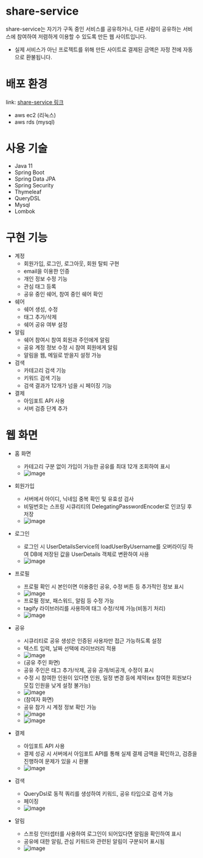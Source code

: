 # share-service

share-service는 자기가 구독 중인 서비스를 공유하거나, 다른 사람이 공유하는 서비스에 참여하여 저렴하게 이용할 수 있도록 만든 웹 사이트입니다.   
- 실제 서비스가 아닌 프로젝트를 위해 만든 사이트로 결제된 금액은 자정 전에 자동으로 환불됩니다.

# 배포 환경
link: [share-service 링크](http://52.78.87.137:8080/)
- aws ec2 (리눅스)
- aws rds (mysql)

# 사용 기술
- Java 11
- Spring Boot
- Spring Data JPA
- Spring Security
- Thymeleaf
- QueryDSL
- Mysql
- Lombok

# 구현 기능
- 계정
   - 회원가입, 로그인, 로그아웃, 회원 탈퇴 구현
   - email을 이용한 인증
   - 개인 정보 수정 기능
   - 관심 태그 등록
   - 공유 중인 쉐어, 참여 중인 쉐어 확인
- 쉐어
   - 쉐어 생성, 수정
   - 태그 추가/삭제
   - 쉐어 공유 여부 설정
- 알림
   - 쉐어 참여시 참여 회원과 주인에게 알림
   - 공유 계정 정보 수정 시 참여 회원에게 알림
   - 알림을 웹, 메일로 받을지 설정 가능
- 검색
   - 카테고리 검색 기능
   - 키워드 검색 기능
   - 검색 결과가 12개가 넘을 시 페이징 기능
- 결제
   - 아임포트 API 사용
   - 서버 검증 단계 추가

# 웹 화면 
- 홈 화면
   - 카테고리 구분 없이 가입이 가능한 공유를 최대 12개 조회하여 표시
   - ![image](https://user-images.githubusercontent.com/80329358/150930604-8dab48ab-c97d-4a38-a10c-a52994a7a574.png)   
   
- 회원가입
   - 서버에서 아이디, 닉네임 중복 확인 및 유효성 검사 
   - 비밀번호는 스프링 시큐리티의 DelegatingPasswordEncoder로 인코딩 후 저장
   - ![image](https://user-images.githubusercontent.com/80329358/150930961-155770ec-82df-4788-a435-6126449b7b9a.png)  
    
- 로그인
   - 로그인 시 UserDetailsService의 loadUserByUsername를 오버라이딩 하여 DB에 저장된 값을 UserDetails 객체로 변환하여 사용
   - ![image](https://user-images.githubusercontent.com/80329358/150944184-a933a426-ef22-473a-a8d9-848c09d94c46.png)   
   
- 프로필
   - 프로필 확인 시 본인이면 이용중인 공유, 수정 버튼 등 추가적인 정보 표시
   - ![image](https://user-images.githubusercontent.com/80329358/150932781-aac7a9e1-8db7-4813-a492-1afed0dd4914.png)
   - 프로필 정보, 패스워드, 알림 등 수정 가능
   - tagify 라이브러리를 사용하여 태그 수정/삭제 가능(비동기 처리)
   - ![image](https://user-images.githubusercontent.com/80329358/150933255-6c584dbd-dd59-4380-98c1-28a08c30f9f6.png)   
   
- 공유
   - 시큐리티로 공유 생성은 인증된 사용자만 접근 가능하도록 설정
   - 텍스트 입력, 날짜 선택에 라이브러리 적용
   - ![image](https://user-images.githubusercontent.com/80329358/150933611-a232fe93-ca1d-4f31-a529-38b56194206f.png)
   - (공유 주인 화면)
   - 공유 주인은 태그 추가/삭제, 공유 공개/비공개, 수정이 표시
   - 수정 시 참여한 인원이 있다면 인원, 일정 변경 등에 제약(ex 참여한 회원보다 모집 인원을 낮게 설정 불가능)
   - ![image](https://user-images.githubusercontent.com/80329358/150935319-a455af6d-8f16-4624-b0ec-f2d6361c7853.png)
   - (참여자 화면)
   - 공유 참가 시 계정 정보 확인 가능
   - ![image](https://user-images.githubusercontent.com/80329358/150935552-3990d6b1-d2f2-4ec8-ad5e-714905d0c375.png)
   - ![image](https://user-images.githubusercontent.com/80329358/150935591-1878001b-3ed4-4b9a-904d-2c8b3dc07ed4.png)   

- 결제
   - 아임포트 API 사용
   - 결제 성공 시 서버에서 아임포트 API를 통해 실제 결제 금액을 확인하고, 검증을 진행하여 문제가 있을 시 환불
   - ![image](https://user-images.githubusercontent.com/80329358/150936007-1c2f6a78-ad51-4102-b3d1-9ea0a19c7ba6.png)   

- 검색
   - QueryDsl로 동적 쿼리를 생성하여 키워드, 공유 타입으로 검색 가능
   - 페이징 
   - ![image](https://user-images.githubusercontent.com/80329358/150942982-6206f53b-0597-42f2-a43b-f238799c4ddd.png)   

- 알림
   - 스프링 인터셉터를 사용하여 로그인이 되어있다면 알림을 확인하여 표시
   - 공유에 대한 알림, 관심 키워드와 관련된 알림이 구분되어 표시됨
   - ![image](https://user-images.githubusercontent.com/80329358/150943888-e801467e-a6cd-4dbd-bf2d-d28468fb13f3.png)





